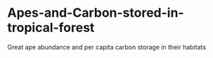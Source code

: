 # Apes-and-Carbon-stored-in-tropical-forest
Great ape abundance and per capita carbon storage in their habitats
